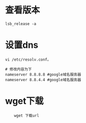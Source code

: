 
# 查看版本

`lsb_release -a`

# 设置dns

```
vi /etc/resolv.conf。

# 修改内容为下
nameserver 8.8.8.8 #google域名服务器
nameserver 8.8.4.4 #google域名服务器

```

# wget下载

```
    wget 下载url
```
